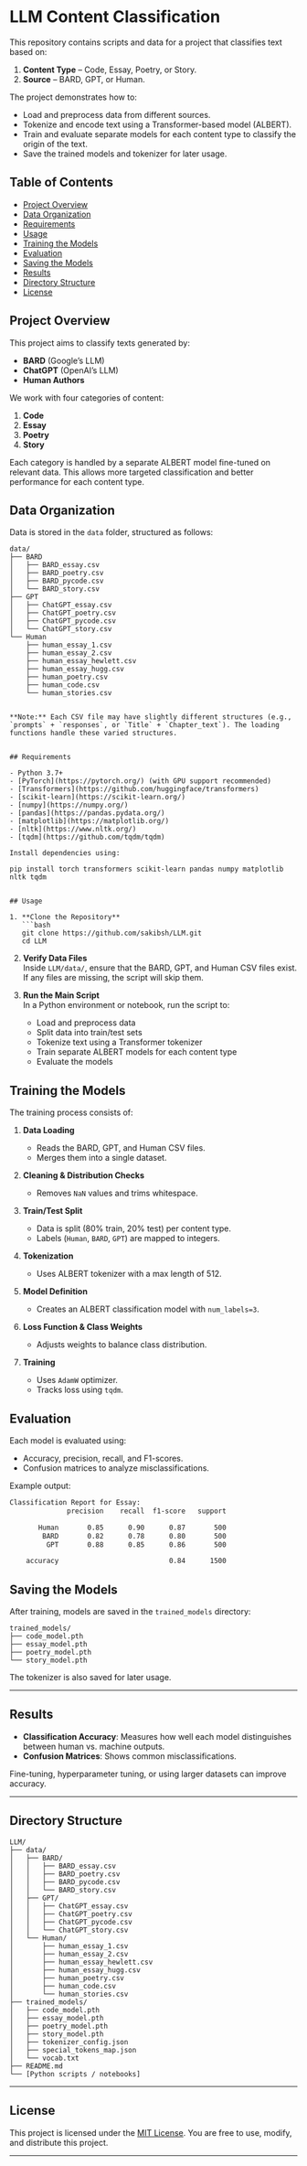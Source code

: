 # LLM Content Classification

This repository contains scripts and data for a project that classifies text based on:
1. **Content Type** – Code, Essay, Poetry, or Story.
2. **Source** – BARD, GPT, or Human.

The project demonstrates how to:
- Load and preprocess data from different sources.
- Tokenize and encode text using a Transformer-based model (ALBERT).
- Train and evaluate separate models for each content type to classify the origin of the text.
- Save the trained models and tokenizer for later usage.


## Table of Contents
- [Project Overview](#project-overview)
- [Data Organization](#data-organization)
- [Requirements](#requirements)
- [Usage](#usage)
- [Training the Models](#training-the-models)
- [Evaluation](#evaluation)
- [Saving the Models](#saving-the-models)
- [Results](#results)
- [Directory Structure](#directory-structure)
- [License](#license)


## Project Overview

This project aims to classify texts generated by:
- **BARD** (Google’s LLM)
- **ChatGPT** (OpenAI’s LLM)
- **Human Authors**

We work with four categories of content:
1. **Code**
2. **Essay**
3. **Poetry**
4. **Story**

Each category is handled by a separate ALBERT model fine-tuned on relevant data. This allows more targeted classification and better performance for each content type.


## Data Organization

Data is stored in the `data` folder, structured as follows:

```
data/
├── BARD
│   ├── BARD_essay.csv
│   ├── BARD_poetry.csv
│   ├── BARD_pycode.csv
│   └── BARD_story.csv
├── GPT
│   ├── ChatGPT_essay.csv
│   ├── ChatGPT_poetry.csv
│   ├── ChatGPT_pycode.csv
│   └── ChatGPT_story.csv
└── Human
    ├── human_essay_1.csv
    ├── human_essay_2.csv
    ├── human_essay_hewlett.csv
    ├── human_essay_hugg.csv
    ├── human_poetry.csv
    ├── human_code.csv
    └── human_stories.csv


**Note:** Each CSV file may have slightly different structures (e.g., `prompts` + `responses`, or `Title` + `Chapter_text`). The loading functions handle these varied structures.


## Requirements

- Python 3.7+
- [PyTorch](https://pytorch.org/) (with GPU support recommended)
- [Transformers](https://github.com/huggingface/transformers)
- [scikit-learn](https://scikit-learn.org/)
- [numpy](https://numpy.org/)
- [pandas](https://pandas.pydata.org/)
- [matplotlib](https://matplotlib.org/)
- [nltk](https://www.nltk.org/)
- [tqdm](https://github.com/tqdm/tqdm)

Install dependencies using:

pip install torch transformers scikit-learn pandas numpy matplotlib nltk tqdm


## Usage

1. **Clone the Repository**  
   ```bash
   git clone https://github.com/sakibsh/LLM.git
   cd LLM
   ```

2. **Verify Data Files**  
   Inside `LLM/data/`, ensure that the BARD, GPT, and Human CSV files exist. If any files are missing, the script will skip them.

3. **Run the Main Script**  
   In a Python environment or notebook, run the script to:
   - Load and preprocess data
   - Split data into train/test sets
   - Tokenize text using a Transformer tokenizer
   - Train separate ALBERT models for each content type
   - Evaluate the models


## Training the Models

The training process consists of:

1. **Data Loading**  
   - Reads the BARD, GPT, and Human CSV files.
   - Merges them into a single dataset.

2. **Cleaning & Distribution Checks**  
   - Removes `NaN` values and trims whitespace.

3. **Train/Test Split**  
   - Data is split (80% train, 20% test) per content type.
   - Labels (`Human`, `BARD`, `GPT`) are mapped to integers.

4. **Tokenization**  
   - Uses ALBERT tokenizer with a max length of 512.

5. **Model Definition**  
   - Creates an ALBERT classification model with `num_labels=3`.

6. **Loss Function & Class Weights**  
   - Adjusts weights to balance class distribution.

7. **Training**  
   - Uses `AdamW` optimizer.
   - Tracks loss using `tqdm`.



## Evaluation

Each model is evaluated using:
- Accuracy, precision, recall, and F1-scores.
- Confusion matrices to analyze misclassifications.

Example output:

```bash
Classification Report for Essay:
              precision    recall  f1-score   support

       Human       0.85      0.90      0.87       500
        BARD       0.82      0.78      0.80       500
         GPT       0.88      0.85      0.86       500

    accuracy                           0.84      1500
```


## Saving the Models

After training, models are saved in the `trained_models` directory:

```
trained_models/
├── code_model.pth
├── essay_model.pth
├── poetry_model.pth
└── story_model.pth
```

The tokenizer is also saved for later usage.

---

## Results

- **Classification Accuracy**: Measures how well each model distinguishes between human vs. machine outputs.
- **Confusion Matrices**: Shows common misclassifications.

Fine-tuning, hyperparameter tuning, or using larger datasets can improve accuracy.

---

## Directory Structure

```
LLM/
├── data/
│   ├── BARD/
│   │   ├── BARD_essay.csv
│   │   ├── BARD_poetry.csv
│   │   ├── BARD_pycode.csv
│   │   └── BARD_story.csv
│   ├── GPT/
│   │   ├── ChatGPT_essay.csv
│   │   ├── ChatGPT_poetry.csv
│   │   ├── ChatGPT_pycode.csv
│   │   └── ChatGPT_story.csv
│   └── Human/
│       ├── human_essay_1.csv
│       ├── human_essay_2.csv
│       ├── human_essay_hewlett.csv
│       ├── human_essay_hugg.csv
│       ├── human_poetry.csv
│       ├── human_code.csv
│       └── human_stories.csv
├── trained_models/
│   ├── code_model.pth
│   ├── essay_model.pth
│   ├── poetry_model.pth
│   ├── story_model.pth
│   ├── tokenizer_config.json
│   ├── special_tokens_map.json
│   └── vocab.txt
├── README.md
└── [Python scripts / notebooks]
```

---

## License

This project is licensed under the [MIT License](LICENSE). You are free to use, modify, and distribute this project.

---
